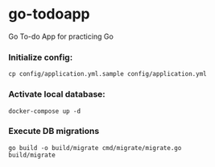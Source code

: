 # go-todoapp
Go To-do App for practicing Go

### Initialize config:

```
cp config/application.yml.sample config/application.yml
```

### Activate local database:

```
docker-compose up -d
```

### Execute DB migrations

```
go build -o build/migrate cmd/migrate/migrate.go
build/migrate
```